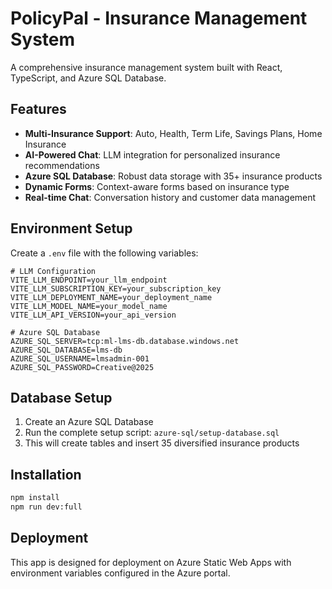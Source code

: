 # PolicyPal - Insurance Management System

A comprehensive insurance management system built with React, TypeScript, and Azure SQL Database.

## Features

- **Multi-Insurance Support**: Auto, Health, Term Life, Savings Plans, Home Insurance
- **AI-Powered Chat**: LLM integration for personalized insurance recommendations
- **Azure SQL Database**: Robust data storage with 35+ insurance products
- **Dynamic Forms**: Context-aware forms based on insurance type
- **Real-time Chat**: Conversation history and customer data management

## Environment Setup

Create a `.env` file with the following variables:

```env
# LLM Configuration
VITE_LLM_ENDPOINT=your_llm_endpoint
VITE_LLM_SUBSCRIPTION_KEY=your_subscription_key
VITE_LLM_DEPLOYMENT_NAME=your_deployment_name
VITE_LLM_MODEL_NAME=your_model_name
VITE_LLM_API_VERSION=your_api_version

# Azure SQL Database
AZURE_SQL_SERVER=tcp:ml-lms-db.database.windows.net
AZURE_SQL_DATABASE=lms-db
AZURE_SQL_USERNAME=lmsadmin-001
AZURE_SQL_PASSWORD=Creative@2025
```

## Database Setup

1. Create an Azure SQL Database
2. Run the complete setup script: `azure-sql/setup-database.sql`
3. This will create tables and insert 35 diversified insurance products

## Installation

```bash
npm install
npm run dev:full
```

## Deployment

This app is designed for deployment on Azure Static Web Apps with environment variables configured in the Azure portal.
